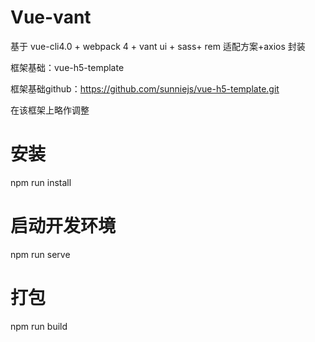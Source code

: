 # Vue-vant

基于 vue-cli4.0 + webpack 4 + vant ui + sass+ rem 适配方案+axios 封装

框架基础：vue-h5-template

框架基础github：https://github.com/sunniejs/vue-h5-template.git

在该框架上略作调整

  # 安装
  npm run install

  # 启动开发环境
  npm run serve

  # 打包
  npm run build
